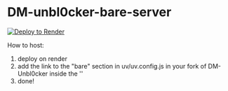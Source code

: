 # DM-unbl0cker-bare-server

[![Deploy to Render](https://render.com/images/deploy-to-render-button.svg)](https://dashboard.render.com/blueprint/new?repo=https%3A%2F%2Fgithub.com%2Fdragon731012%2Fdm-unbl0cker-bare-server)

How to host:

1. deploy on render
2. add the link to the "bare" section in uv/uv.config.js in your fork of DM-Unbl0cker inside the ''
3. done!
